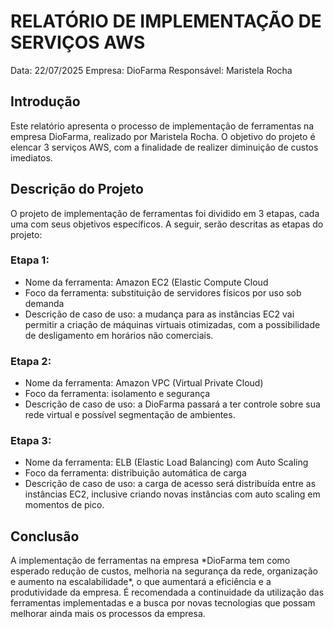 # RELATÓRIO DE IMPLEMENTAÇÃO DE SERVIÇOS AWS

Data: 22/07/2025
Empresa: DioFarma
Responsável: Maristela Rocha

## Introdução

Este relatório apresenta o processo de implementação de ferramentas na empresa DioFarma, realizado por Maristela Rocha. O objetivo do projeto é elencar 3 serviços AWS, com a finalidade de realizer diminuição de custos imediatos.

## Descrição do Projeto

O projeto de implementação de ferramentas foi dividido em 3 etapas, cada uma com seus objetivos específicos. A seguir, serão descritas as etapas do projeto:

### Etapa 1:
- Nome da ferramenta: Amazon EC2 (Elastic Compute Cloud
- Foco da ferramenta: substituição de servidores físicos por uso sob demanda
- Descrição de caso de uso: a mudança para as instâncias EC2 vai permitir a criação de máquinas virtuais otimizadas, com a possibilidade de desligamento em horários não comerciais.


### Etapa 2:
- Nome da ferramenta: Amazon VPC (Virtual Private Cloud)
- Foco da ferramenta: isolamento e segurança
- Descrição de caso de uso: a DioFarma passará a ter controle sobre sua rede virtual e possível segmentação de ambientes.


### Etapa 3: 
- Nome da ferramenta: ELB (Elastic Load Balancing) com Auto Scaling
- Foco da ferramenta: distribuição automática de carga
- Descrição de caso de uso: a carga de acesso será distribuída entre as instâncias EC2, inclusive criando novas instâncias com auto scaling em momentos de pico.


## Conclusão
A implementação de ferramentas na empresa \*DioFarma tem como esperado redução de custos, melhoria na segurança da rede, organização e aumento na escalabilidade\*, o que aumentará a eficiência e a produtividade da empresa. É recomendada a continuidade da utilização das ferramentas implementadas e a busca por novas tecnologias que possam melhorar ainda mais os processos da empresa.

